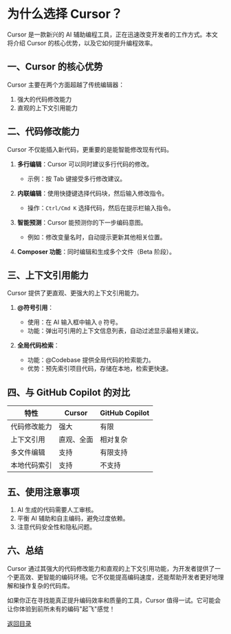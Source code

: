 # 为什么选择 Cursor？

Cursor 是一款新兴的 AI 辅助编程工具，正在迅速改变开发者的工作方式。本文将介绍 Cursor 的核心优势，以及它如何提升编程效率。

## 一、Cursor 的核心优势

Cursor 主要在两个方面超越了传统编辑器：

1. 强大的代码修改能力
2. 直观的上下文引用能力

## 二、代码修改能力

Cursor 不仅能插入新代码，更重要的是能智能修改现有代码。

1. **多行编辑**：Cursor 可以同时建议多行代码的修改。
   - 示例：按 Tab 键接受多行修改建议。

2. **内联编辑**：使用快捷键选择代码块，然后输入修改指令。
   - 操作：`Ctrl/Cmd K` 选择代码，然后在提示栏输入指令。

3. **智能预测**：Cursor 能预测你的下一步编码意图。
   - 例如：修改变量名时，自动提示更新其他相关位置。

4. **Composer 功能**：同时编辑和生成多个文件（Beta 阶段）。

## 三、上下文引用能力

Cursor 提供了更直观、更强大的上下文引用能力。

1. **@符号引用**：
   - 使用：在 AI 输入框中输入 `@` 符号。
   - 功能：弹出可引用的上下文信息列表，自动过滤显示最相关建议。

2. **全局代码检索**：
   - 功能：@Codebase 提供全局代码的检索能力。
   - 优势：预先索引项目代码，存储在本地，检索更快速。

## 四、与 GitHub Copilot 的对比

| 特性 | Cursor | GitHub Copilot |
|------|--------|----------------|
| 代码修改能力 | 强大 | 有限 |
| 上下文引用 | 直观、全面 | 相对复杂 |
| 多文件编辑 | 支持 | 有限支持 |
| 本地代码索引 | 支持 | 不支持 |

## 五、使用注意事项

1. AI 生成的代码需要人工审核。
2. 平衡 AI 辅助和自主编码，避免过度依赖。
3. 注意代码安全性和隐私问题。

## 六、总结

Cursor 通过其强大的代码修改能力和直观的上下文引用功能，为开发者提供了一个更高效、更智能的编码环境。它不仅能提高编码速度，还能帮助开发者更好地理解和操作复杂的代码库。

如果你正在寻找能真正提升编码效率和质量的工具，Cursor 值得一试。它可能会让你体验到前所未有的编码"起飞"感觉！

[返回目录](../../../README.zh.md)